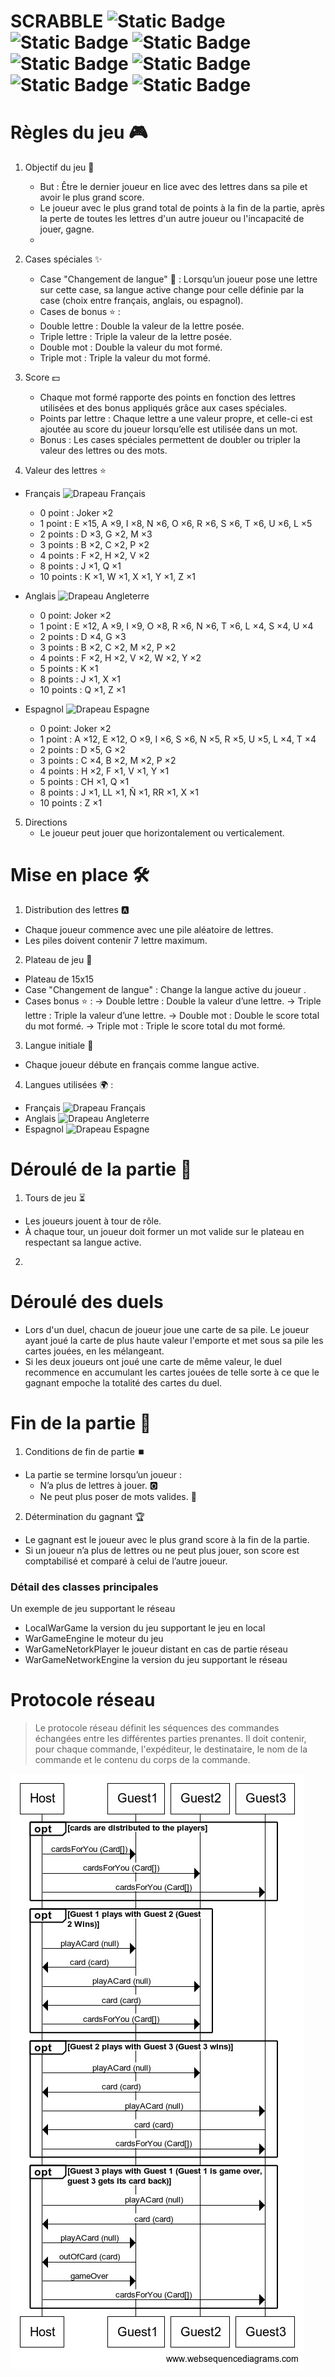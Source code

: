 # SCRABBLE ![Static Badge](https://img.shields.io/badge/S-yellow) ![Static Badge](https://img.shields.io/badge/C-yellow) ![Static Badge](https://img.shields.io/badge/A-yellow) ![Static Badge](https://img.shields.io/badge/B-yellow) ![Static Badge](https://img.shields.io/badge/B-yellow) ![Static Badge](https://img.shields.io/badge/L-yellow) ![Static Badge](https://img.shields.io/badge/E-yellow)


# Règles du jeu 🎮
1. Objectif du jeu 🎯
    - But : Être le dernier joueur en lice avec des lettres dans sa pile et avoir le plus grand score.
    - Le joueur avec le plus grand total de points à la fin de la partie, après la perte de toutes les lettres d'un autre joueur ou l'incapacité de jouer, gagne.
    - 
2. Cases spéciales ✨
    - Case "Changement de langue" 🔄 : Lorsqu’un joueur pose une lettre sur cette case, sa langue active change pour celle définie par la case (choix entre français, anglais, ou espagnol).
    - Cases de bonus ⭐ :
    - Double lettre : Double la valeur de la lettre posée.
    - Triple lettre : Triple la valeur de la lettre posée.
    - Double mot : Double la valeur du mot formé.
    - Triple mot : Triple la valeur du mot formé.

3. Score 💵
    - Chaque mot formé rapporte des points en fonction des lettres utilisées et des bonus appliqués grâce aux cases spéciales.
    - Points par lettre : Chaque lettre a une valeur propre, et celle-ci est ajoutée au score du joueur lorsqu’elle est utilisée dans un mot.
    - Bonus : Les cases spéciales permettent de doubler ou tripler la valeur des lettres ou des mots.

4. Valeur des lettres ⭐

- Français ![Drapeau Français](https://upload.wikimedia.org/wikipedia/en/thumb/c/c3/Flag_of_France.svg/20px-Flag_of_France.svg.png)

    - 0 point : Joker ×2
    - 1 point : E ×15, A ×9, I ×8, N ×6, O ×6, R ×6, S ×6, T ×6, U ×6, L ×5
    - 2 points : D ×3, G ×2, M ×3
    - 3 points : B ×2, C ×2, P ×2
    - 4 points : F ×2, H ×2, V ×2
    - 8 points : J ×1, Q ×1
    - 10 points : K ×1, W ×1, X ×1, Y ×1, Z ×1

- Anglais ![Drapeau Angleterre](https://upload.wikimedia.org/wikipedia/en/thumb/b/be/Flag_of_England.svg/20px-Flag_of_England.svg.png)

    - 0 point: Joker ×2
    - 1 point : E ×12, A ×9, I ×9, O ×8, R ×6, N ×6, T ×6, L ×4, S ×4, U ×4
    - 2 points : D ×4, G ×3
    - 3 points : B ×2, C ×2, M ×2, P ×2
    - 4 points : F ×2, H ×2, V ×2, W ×2, Y ×2
    - 5 points : K ×1
    - 8 points : J ×1, X ×1
    - 10 points : Q ×1, Z ×1

- Espagnol ![Drapeau Espagne](https://upload.wikimedia.org/wikipedia/en/thumb/9/9a/Flag_of_Spain.svg/20px-Flag_of_Spain.svg.png)

    - 0 point: Joker ×2 
    - 1 point : A ×12, E ×12, O ×9, I ×6, S ×6, N ×5, R ×5, U ×5, L ×4, T ×4
    - 2 points : D ×5, G ×2
    - 3 points : C ×4, B ×2, M ×2, P ×2
    - 4 points : H ×2, F ×1, V ×1, Y ×1
    - 5 points : CH ×1, Q ×1
    - 8 points : J ×1, LL ×1, Ñ ×1, RR ×1, X ×1
    - 10 points : Z ×1

5. Directions
   - Le joueur peut jouer que horizontalement ou verticalement.

# Mise en place 🛠️
1. Distribution des lettres 🅰️
- Chaque joueur commence avec une pile aléatoire de lettres.
- Les piles doivent contenir 7 lettre maximum.
  
2. Plateau de jeu 🎲
- Plateau de 15x15
- Case "Changement de langue" : Change la langue active du joueur .
- Cases bonus ⭐ :
    → Double lettre : Double la valeur d’une lettre.
    → Triple lettre : Triple la valeur d’une lettre.
    → Double mot : Double le score total du mot formé.
    → Triple mot : Triple le score total du mot formé.

3. Langue initiale 🥖
- Chaque joueur débute en français comme langue active.

4. Langues utilisées 🌍 :
- Français ![Drapeau Français](https://upload.wikimedia.org/wikipedia/en/thumb/c/c3/Flag_of_France.svg/20px-Flag_of_France.svg.png)
- Anglais ![Drapeau Angleterre](https://upload.wikimedia.org/wikipedia/en/thumb/b/be/Flag_of_England.svg/20px-Flag_of_England.svg.png)
- Espagnol ![Drapeau Espagne](https://upload.wikimedia.org/wikipedia/en/thumb/9/9a/Flag_of_Spain.svg/20px-Flag_of_Spain.svg.png)


# Déroulé de la partie 🔄
1. Tours de jeu ⏳
- Les joueurs jouent à tour de rôle.
- À chaque tour, un joueur doit former un mot valide sur le plateau en respectant sa langue active.
2. 

# Déroulé des duels

* Lors d'un duel, chacun de joueur joue une carte de sa pile. Le joueur ayant joué la carte de plus haute valeur l'emporte et met sous sa pile les cartes jouées, en les mélangeant.
* Si les deux joueurs ont joué une carte de même valeur, le duel recommence en accumulant les cartes jouées de telle sorte à ce que le gagnant empoche la totalité des cartes du duel.

# Fin de la partie 🏁
1. Conditions de fin de partie ⏹️
- La partie se termine lorsqu’un joueur :
    - N’a plus de lettres à jouer. 🅾️
    - Ne peut plus poser de mots valides. 🚫
      
2. Détermination du gagnant 🏆
- Le gagnant est le joueur avec le plus grand score à la fin de la partie.
- Si un joueur n’a plus de lettres ou ne peut plus jouer, son score est comptabilisé et comparé à celui de l’autre joueur.





### Détail des classes principales

Un exemple de jeu supportant le réseau

* LocalWarGame la version du jeu supportant le jeu en local
* WarGameEngine le moteur du jeu
* WarGameNetorkPlayer le joueur distant en cas de partie réseau
* WarGameNetworkEngine la version du jeu supportant le réseau


# Protocole réseau

> Le protocole réseau définit les séquences des commandes échangées entre les différentes parties prenantes. Il doit contenir, pour chaque commande, l'expéditeur, le destinataire, le nom de la commande et le contenu du corps de la commande.

![protocole](doc/protocle.png)


